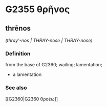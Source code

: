 # G2355 θρῆνος

## thrēnos

_(thray'-nos | THRAY-nose | THRAY-nose)_

### Definition

from the base of G2360; wailing; lamentation; 

- a lamentation

### See also

[[G2360|G2360 θροέω]]
